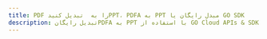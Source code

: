 ---title: PDF را به  تبدیل کنیدPPT، PDFA به PPT مبدل رایگان یا GO SDKdescription: تبدیل رایگانPDFA به PPT با استفاده از GO Cloud APIs & SDK همچنین اسناد PDF را در Cloud ایجاد، ویرایش و رندر کنید.---